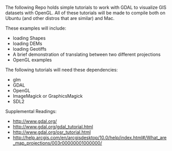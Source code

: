 The following Repo holds simple tutorials to work with GDAL to visualize GIS datasets with OpenGL. All of these tutorials will be made to compile both on Ubuntu (and other distros that are similar) and Mac. 

These examples will include:
* loading Shapes
* loading DEMs
* loading Geotiffs
* A brief demonstration of translating between two different projections
* OpenGL examples

The following tutorials will need these dependencies:
* glm
* GDAL
* OpenGL
* ImageMagick or GraphicsMagick
* SDL2

Supplemental Readings: 
* http://www.gdal.org/
* http://www.gdal.org/gdal_tutorial.html
* http://www.gdal.org/osr_tutorial.html
* http://help.arcgis.com/en/arcgisdesktop/10.0/help/index.html#/What_are_map_projections/003r00000001000000/

